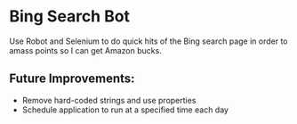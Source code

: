 # Bing Search Bot

Use Robot and Selenium to do quick hits of the Bing search page in order to amass points so I can get Amazon bucks.

## Future Improvements:

* Remove hard-coded strings and use properties
* Schedule application to run at a specified time each day
  

